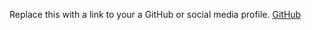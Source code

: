 Replace this with a link to your a GitHub or social media profile.
[GitHub](https://nasbl.github.io/markdown-portfolio/)
